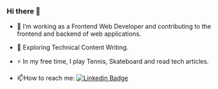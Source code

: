 ### Hi there 👋

- :telescope: I’m working as a Frontend Web Developer and contributing to the frontend and backend of web applications.

- :seedling: Exploring Technical Content Writing.

- :zap: In my free time, I play Tennis, Skateboard and read tech articles.

- :mailbox:How to reach me: [![Linkedin Badge](https://img.shields.io/badge/-olly-blue?style=flat&logo=Linkedin&logoColor=white)](https://www.linkedin.com/in/ollypethick/)

<!--
**ollypolly/ollypolly** is a ✨ _special_ ✨ repository because its `README.md` (this file) appears on your GitHub profile.

Here are some ideas to get you started:

- 🔭 I’m currently working on ...
- 🌱 I’m currently learning ...
- 👯 I’m looking to collaborate on ...
- 🤔 I’m looking for help with ...
- 💬 Ask me about ...
- 📫 How to reach me: ...
- 😄 Pronouns: ...
- ⚡ Fun fact: ...
-->
